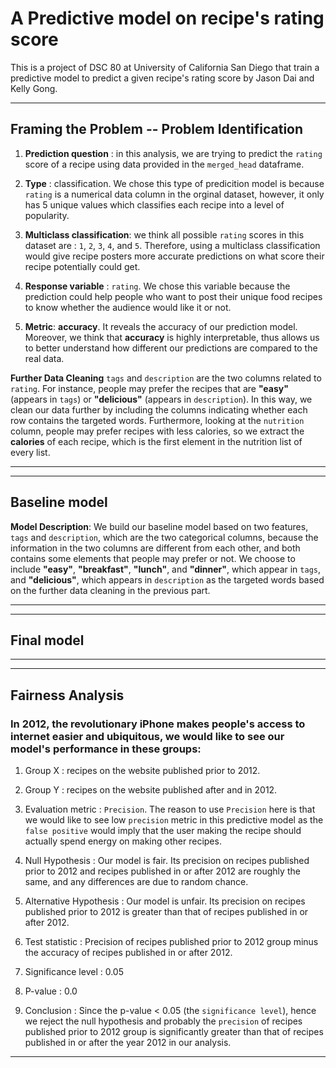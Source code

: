 # A Predictive model on recipe's rating score
This is a project of DSC 80 at University of California San Diego that train a predictive model to predict a given recipe's rating score by Jason Dai and Kelly Gong.

---
## Framing the Problem -- Problem Identification

1. **Prediction question** : in this analysis, we are trying to predict the `rating` score of a recipe using data provided in the `merged_head` dataframe. 

2. **Type** : classification. We chose this type of predicition model is because `rating` is a numerical data column in the orginal dataset, however, it only has 5 unique values which classifies each recipe into a level of popularity.

3. **Multiclass classification**: we think all possible `rating` scores in this dataset are : `1`, `2`, `3`, `4`, and `5`. Therefore, using a multiclass classification would give recipe posters more accurate predictions on what score their recipe potentially could get.

4. **Response variable** : `rating`. We chose this variable because the prediction could help people who want to post their unique food recipes to know whether the audience would like it or not.

5. **Metric**: **accuracy**. It reveals the accuracy of our prediction model. Moreover, we think that **accuracy** is highly interpretable, thus allows us to better understand how different our predictions are compared to the real data.

**Further Data Cleaning**
`tags` and `description` are the two columns related to `rating`. For instance, people may prefer the recipes that are **"easy"** (appears in `tags`) or **"delicious"** (appears in `description`). In this way, we clean our data further by including the columns indicating whether each row contains the targeted words. Furthermore, looking at the `nutrition` column, people may prefer recipes with less calories, so we extract the **calories** of each recipe, which is the first element in the nutrition list of every list.

---

---
## Baseline model

**Model Description**: We build our baseline model based on two features, `tags` and `description`, which are the two categorical columns, because the information in the two columns are different from each other, and both contains some elements that people may prefer or not. We choose to include **"easy"**, **"breakfast"**, **"lunch"**, and **"dinner"**, which appear in `tags`, and **"delicious"**, which appears in `description` as the targeted words based on the further data cleaning in the previous part.

---

---
## Final model

---

---
## Fairness Analysis

### In 2012, the revolutionary iPhone makes people's access to internet easier and ubiquitous, we would like to see our model's performance in these groups:

1. Group X : recipes on the website published prior to 2012.

2. Group Y : recipes on the website published after and in 2012.

3. Evaluation metric : `Precision`. The reason to use `Precision` here is that we would like to see low `precision` metric in this predictive model as the `false positive` would imply that the user making the recipe should actually spend energy on making other recipes.

4. Null Hypothesis : Our model is fair. Its precision on recipes published prior to 2012 and recipes published in or after 2012 are roughly the same, and any differences are due to random chance.

5. Alternative Hypothesis : Our model is unfair. Its precision on recipes published prior to 2012 is greater than that of recipes published in or after 2012.

6. Test statistic : Precision of recipes published prior to 2012 group minus the accuracy of recipes published in or after 2012.

7. Significance level : 0.05

8. P-value : 0.0

9. Conclusion : Since the p-value < 0.05 (the `significance level`), hence we reject the null hypothesis and probably the `precision` of recipes published prior to 2012 group is significantly greater than that of recipes published in or after the year 2012 in our analysis.

---
